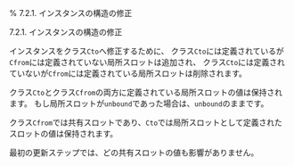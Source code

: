 % 7.2.1. インスタンスの構造の修正

7.2.1. インスタンスの構造の修正


インスタンスをクラス`Cto`へ修正するために、
クラス`Cto`には定義されているが`Cfrom`には定義されていない局所スロットは追加され、
クラス`Cto`には定義されていないが`Cfrom`には定義されている局所スロットは削除されます。

クラス`Cto`とクラス`Cfrom`の両方に定義されている局所スロットの値は保持されます。
もし局所スロットが`unbound`であった場合は、`unbound`のままです。

クラス`Cfrom`では共有スロットであり、`Cto`では局所スロットとして定義された
スロットの値は保持されます。

最初の更新ステップでは、どの共有スロットの値も影響がありません。

